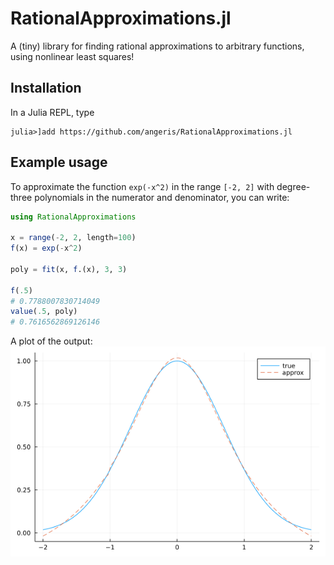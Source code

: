 # RationalApproximations.jl
A (tiny) library for finding rational approximations to arbitrary functions,
using nonlinear least squares!

## Installation
In a Julia REPL, type

```julia-repl
julia>]add https://github.com/angeris/RationalApproximations.jl
```

## Example usage
To approximate the function `exp(-x^2)` in the range `[-2, 2]` with degree-three
polynomials in the numerator and denominator, you can write:
```julia
using RationalApproximations

x = range(-2, 2, length=100)
f(x) = exp(-x^2)

poly = fit(x, f.(x), 3, 3)

f(.5)
# 0.7788007830714049
value(.5, poly)
# 0.7616562869126146
```

A plot of the output:
![plot of the output](readme_output.png)